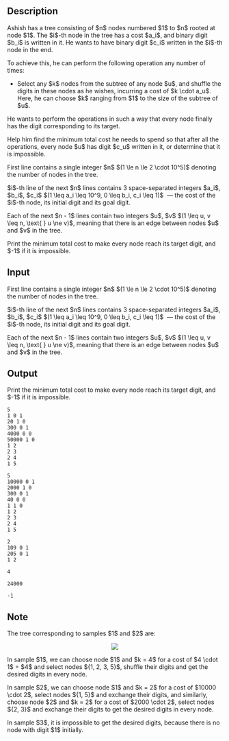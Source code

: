 ## Description

<div><p>Ashish has a tree consisting of $n$ nodes numbered $1$ to $n$ rooted at node $1$. The $i$-th node in the tree has a cost $a_i$, and binary digit $b_i$ is written in it. He wants to have binary digit $c_i$ written in the $i$-th node in the end.</p><p>To achieve this, he can perform the following operation any number of times: </p><ul> <li> Select any $k$ nodes from the subtree of any node $u$, and shuffle the digits in these nodes as he wishes, incurring a cost of $k \cdot a_u$. Here, he can choose $k$ ranging from $1$ to the size of the subtree of $u$. </li></ul><p>He wants to perform the operations in such a way that every node finally has the digit corresponding to its target.</p><p>Help him find the minimum total cost he needs to spend so that after all the operations, every node $u$ has digit $c_u$ written in it, or determine that it is impossible.</p></div><div class="input-specification"><p>First line contains a single integer $n$ $(1 \le n \le 2 \cdot 10^5)$ denoting the number of nodes in the tree.</p><p>$i$-th line of the next $n$ lines contains 3 space-separated integers $a_i$, $b_i$, $c_i$ $(1 \leq a_i \leq 10^9, 0 \leq b_i, c_i \leq 1)$ &nbsp;— the cost of the $i$-th node, its initial digit and its goal digit.</p><p>Each of the next $n - 1$ lines contain two integers $u$, $v$ $(1 \leq u, v \leq n, \text{ } u \ne v)$, meaning that there is an edge between nodes $u$ and $v$ in the tree.</p></div><div class="output-specification"><p>Print the minimum total cost to make every node reach its target digit, and $-1$ if it is impossible.</p></div>

## Input

<p>First line contains a single integer $n$ $(1 \le n \le 2 \cdot 10^5)$ denoting the number of nodes in the tree.</p><p>$i$-th line of the next $n$ lines contains 3 space-separated integers $a_i$, $b_i$, $c_i$ $(1 \leq a_i \leq 10^9, 0 \leq b_i, c_i \leq 1)$ &nbsp;— the cost of the $i$-th node, its initial digit and its goal digit.</p><p>Each of the next $n - 1$ lines contain two integers $u$, $v$ $(1 \leq u, v \leq n, \text{ } u \ne v)$, meaning that there is an edge between nodes $u$ and $v$ in the tree.</p>

## Output

<p>Print the minimum total cost to make every node reach its target digit, and $-1$ if it is impossible.</p>





```input1
5
1 0 1
20 1 0
300 0 1
4000 0 0
50000 1 0
1 2
2 3
2 4
1 5
```




```input2
5
10000 0 1
2000 1 0
300 0 1
40 0 0
1 1 0
1 2
2 3
2 4
1 5
```




```input3
2
109 0 1
205 0 1
1 2
```




```output1
4
```




```output2
24000
```




```output3
-1
```



## Note

<p>The tree corresponding to samples $1$ and $2$ are: </p><center><img class="tex-graphics" src="file://y3An081Y.png" style="max-width: 100.0%;max-height: 100.0%;"></center><p>In sample $1$, we can choose node $1$ and $k = 4$ for a cost of $4 \cdot 1$ = $4$ and select nodes ${1, 2, 3, 5}$, shuffle their digits and get the desired digits in every node.</p><p>In sample $2$, we can choose node $1$ and $k = 2$ for a cost of $10000 \cdot 2$, select nodes ${1, 5}$ and exchange their digits, and similarly, choose node $2$ and $k = 2$ for a cost of $2000 \cdot 2$, select nodes ${2, 3}$ and exchange their digits to get the desired digits in every node.</p><p>In sample $3$, it is impossible to get the desired digits, because there is no node with digit $1$ initially.</p>
